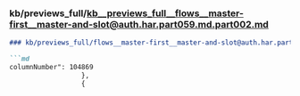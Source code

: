 ### kb/previews_full/kb__previews_full__flows__master-first__master-and-slot@auth.har.part059.md.part002.md

```md
### kb/previews_full/flows__master-first__master-and-slot@auth.har.part059.md (part 002)

```md
columnNumber": 104869
                  },
                  {
     
```

```

```
